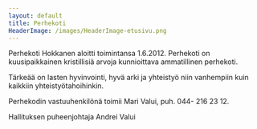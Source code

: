 ```yaml
---
layout: default
title: Perhekoti
HeaderImage: /images/HeaderImage-etusivu.png
---
```


Perhekoti Hokkanen aloitti toimintansa 1.6.2012. Perhekoti on
kuusipaikkainen kristillisiä arvoja kunnioittava ammatillinen perhekoti.

Tärkeää on lasten hyvinvointi, hyvä arki ja yhteistyö niin vanhempiin kuin
kaikkiin yhteistyötahoihinkin.

Perhekodin vastuuhenkilönä toimii Mari Valui, puh. 044- 216 23 12.

Hallituksen puheenjohtaja Andrei Valui
